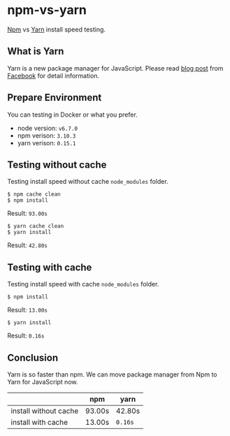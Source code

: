 # npm-vs-yarn

[Npm][1] vs [Yarn][2] install speed testing. 

## What is Yarn

Yarn is a new package manager for JavaScript. Please read [blog post][3] from [Facebook][4] for detail information.

[1]:https://www.npmjs.com/
[2]:https://yarnpkg.com/
[3]:https://code.facebook.com/posts/1840075619545360
[4]:https://code.facebook.com/

## Prepare Environment

You can testing in Docker or what you prefer.

* node version: `v6.7.0`
* npm verison: `3.10.3`
* yarn verison: `0.15.1`

## Testing without cache

Testing install speed without cache `node_modules` folder.

```
$ npm cache clean
$ npm install
```

Result: `93.00s`

```
$ yarn cache clean
$ yarn install
```

Result: `42.80s`

## Testing with cache

Testing install speed with cache `node_modules` folder.

```
$ npm install
```

Result: `13.00s`

```
$ yarn install
```

Result: `0.16s`

## Conclusion

Yarn is so faster than npm. We can move package manager from Npm to Yarn for JavaScript now.

|                       | npm    | yarn    |
|-----------------------|--------|---------|
| install without cache | 93.00s | 42.80s  |
| install with cache   | 13.00s | `0.16s` |
